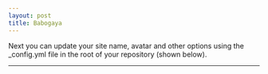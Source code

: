 ```yaml
---
layout: post
title: Babogaya
---
```


Next you can update your site name, avatar and other options using the \_config.yml file in the root of your repository (shown below).

---

